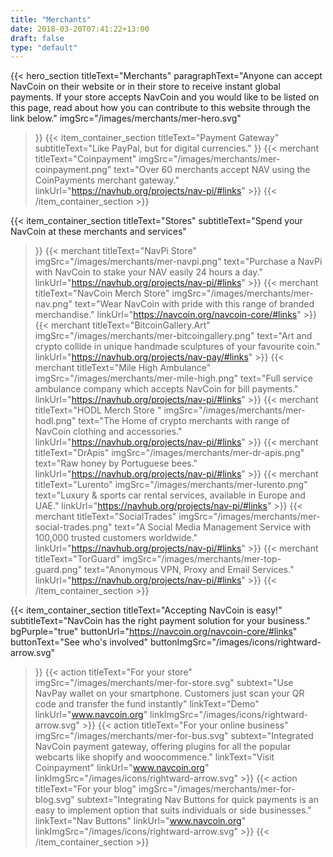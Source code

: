 ```yaml
---
title: "Merchants"
date: 2018-03-20T07:41:22+13:00
draft: false
type: "default"
---
```

{{< hero_section
titleText="Merchants"
paragraphText="Anyone can accept NavCoin on their website or in their store to receive instant global payments. If your store accepts NavCoin and you would like to be listed on this page, read about how you can contribute to this website through the link below."
imgSrc="/images/merchants/mer-hero.svg"
>}}
{{< item_container_section 
    titleText="Payment Gateway"
    subtitleText="Like PayPal, but for digital currencies."
>}}
    {{< merchant 
        titleText="Coinpayment"
        imgSrc="/images/merchants/mer-coinpayment.png"
        text="Over 60 merchants accept NAV using the CoinPayments merchant gateway."
        linkUrl="https://navhub.org/projects/nav-pi/#links"
    >}}
{{< /item_container_section >}}


{{< item_container_section 
    titleText="Stores"
    subtitleText="Spend your NavCoin at these merchants and services"
>}}
    {{< merchant 
        titleText="NavPi Store"
        imgSrc="/images/merchants/mer-navpi.png"
        text="Purchase a NavPi with NavCoin to stake your NAV easily 24 hours a day."
        linkUrl="https://navhub.org/projects/nav-pi/#links"
    >}}
     {{< merchant 
        titleText="NavCoin Merch Store"
        imgSrc="/images/merchants/mer-nav.png"
        text="Wear NavCoin with pride with this range of branded merchandise."
        linkUrl="https://navcoin.org/navcoin-core/#links"
    >}}
    {{< merchant 
        titleText="BitcoinGallery.Art"
        imgSrc="/images/merchants/mer-bitcoingallery.png"
        text="Art and crypto collide in unique handmade sculptures of your favourite coin."
        linkUrl="https://navhub.org/projects/nav-pay/#links"
    >}}
    {{< merchant 
        titleText="Mile High Ambulance"
        imgSrc="/images/merchants/mer-mile-high.png"
        text="Full service ambulance company which accepts NavCoin for bill payments."
        linkUrl="https://navhub.org/projects/nav-pi/#links"
    >}}
    {{< merchant 
        titleText="HODL Merch Store "
        imgSrc="/images/merchants/mer-hodl.png"
        text="The Home of crypto merchants with range of NavCoin clothing and accessories."
        linkUrl="https://navhub.org/projects/nav-pi/#links"
    >}}
    {{< merchant 
        titleText="DrApis"
        imgSrc="/images/merchants/mer-dr-apis.png"
        text="Raw honey by Portuguese bees."
        linkUrl="https://navhub.org/projects/nav-pi/#links"
    >}}
    {{< merchant 
        titleText="Lurento"
        imgSrc="/images/merchants/mer-lurento.png"
        text="Luxury & sports car rental services, available in Europe and UAE."
        linkUrl="https://navhub.org/projects/nav-pi/#links"
    >}}
    {{< merchant 
        titleText="SocialTrades"
        imgSrc="/images/merchants/mer-social-trades.png"
        text="A Social Media Management Service with 100,000 trusted customers worldwide."
        linkUrl="https://navhub.org/projects/nav-pi/#links"
    >}}
    {{< merchant 
        titleText="TorGuard"
        imgSrc="/images/merchants/mer-top-guard.png"
        text="Anonymous VPN, Proxy and Email Services."
        linkUrl="https://navhub.org/projects/nav-pi/#links"
    >}}
{{< /item_container_section >}}

{{< item_container_section 
    titleText="Accepting NavCoin is easy!"
    subtitleText="NavCoin has the right payment solution for your business."
    bgPurple="true"
    buttonUrl="https://navcoin.org/navcoin-core/#links"
    buttonText="See who's involved"
    buttonImgSrc="/images/icons/rightward-arrow.svg"
>}}
    {{< action 
        titleText="For your store"
        imgSrc="/images/merchants/mer-for-store.svg"
        subtext="Use NavPay wallet on your smartphone. Customers just scan your QR code and transfer the fund instantly"
        linkText="Demo"
        linkUrl="www.navcoin.org"
        linkImgSrc="/images/icons/rightward-arrow.svg"
    >}}
    {{< action 
        titleText="For your online business"
        imgSrc="/images/merchants/mer-for-bus.svg"
        subtext="Integrated NavCoin payment gateway, offering plugins for all the popular webcarts like shopify and woocommence."
        linkText="Visit Coinpayment"
        linkUrl="www.navcoin.org"
        linkImgSrc="/images/icons/rightward-arrow.svg"
    >}}
    {{< action                 
        titleText="For your blog"
        imgSrc="/images/merchants/mer-for-blog.svg"
        subtext="Integrating Nav Buttons for quick payments is an easy to implement option that suits individuals or side businesses."
        linkText="Nav Buttons"
        linkUrl="www.navcoin.org"
        linkImgSrc="/images/icons/rightward-arrow.svg"
    >}}
{{< /item_container_section >}}